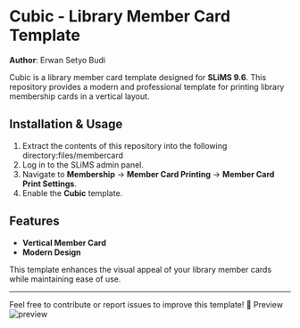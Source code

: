 # Cubic - Library Member Card Template

**Author**: Erwan Setyo Budi  

Cubic is a library member card template designed for **SLiMS 9.6**. 
This repository provides a modern and professional template for printing library membership cards in a vertical layout.

## Installation & Usage

1. Extract the contents of this repository into the following directory:files/membercard
2. Log in to the SLiMS admin panel.
3. Navigate to **Membership** → **Member Card Printing** → **Member Card Print Settings**.
4. Enable the **Cubic** template.

## Features

- **Vertical Member Card**
- **Modern Design**

This template enhances the visual appeal of your library member cards while maintaining ease of use.  

---

Feel free to contribute or report issues to improve this template! 🚀
Preview
![preview](https://github.com/user-attachments/assets/1da1cab2-d271-4de5-8359-06cb04137eb9)


